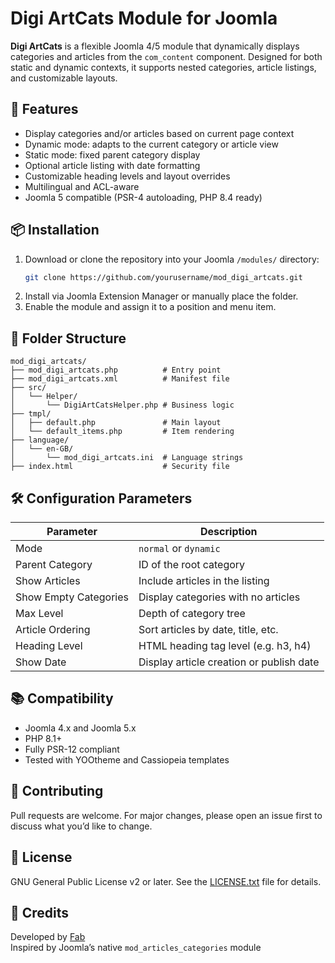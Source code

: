 # Digi ArtCats Module for Joomla

**Digi ArtCats** is a flexible Joomla 4/5 module that dynamically displays categories and articles from the `com_content` component. Designed for both static and dynamic contexts, it supports nested categories, article listings, and customizable layouts.

## 🚀 Features

- Display categories and/or articles based on current page context
- Dynamic mode: adapts to the current category or article view
- Static mode: fixed parent category display
- Optional article listing with date formatting
- Customizable heading levels and layout overrides
- Multilingual and ACL-aware
- Joomla 5 compatible (PSR-4 autoloading, PHP 8.4 ready)

## 📦 Installation

1. Download or clone the repository into your Joomla `/modules/` directory:
   ```bash
   git clone https://github.com/yourusername/mod_digi_artcats.git
   ```
2. Install via Joomla Extension Manager or manually place the folder.
3. Enable the module and assign it to a position and menu item.

## 🧩 Folder Structure

```
mod_digi_artcats/
├── mod_digi_artcats.php          # Entry point
├── mod_digi_artcats.xml          # Manifest file
├── src/
│   └── Helper/
│       └── DigiArtCatsHelper.php # Business logic
├── tmpl/
│   ├── default.php               # Main layout
│   └── default_items.php         # Item rendering
├── language/
│   └── en-GB/
│       └── mod_digi_artcats.ini  # Language strings
├── index.html                    # Security file
```

## 🛠 Configuration Parameters

| Parameter                  | Description                                  |
|---------------------------|----------------------------------------------|
| Mode                      | `normal` or `dynamic`                        |
| Parent Category           | ID of the root category                      |
| Show Articles             | Include articles in the listing             |
| Show Empty Categories     | Display categories with no articles         |
| Max Level                 | Depth of category tree                      |
| Article Ordering          | Sort articles by date, title, etc.          |
| Heading Level             | HTML heading tag level (e.g. h3, h4)         |
| Show Date                 | Display article creation or publish date     |

## 📚 Compatibility

- Joomla 4.x and Joomla 5.x
- PHP 8.1+
- Fully PSR-12 compliant
- Tested with YOOtheme and Cassiopeia templates

## 🤝 Contributing

Pull requests are welcome. For major changes, please open an issue first to discuss what you’d like to change.

## 📄 License

GNU General Public License v2 or later. See the [LICENSE.txt](LICENSE.txt) file for details.

## 🙌 Credits

Developed by [Fab](https://github.com/yourusername)  
Inspired by Joomla’s native `mod_articles_categories` module

